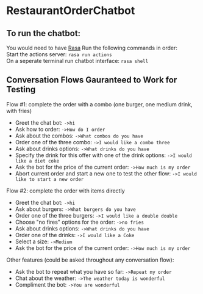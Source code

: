 # RestaurantOrderChatbot  
   
## To run the chatbot:  
You would need to have [Rasa](https://rasa.com/docs/rasa/installation/)
Run the following commands in order:  
Start the actions server: `rasa run actions`  
On a seperate terminal run chatbot interface: `rasa shell`  
   
## Conversation Flows Gauranteed to Work for Testing  
Flow #1: complete the order with a combo (one burger, one medium drink, with fries)  
- Greet the chat bot: `->hi`
- Ask how to order: `->How do I order`
- Ask about the combos: `->What combos do you have`
- Order one of the three combo: `->I would like a combo three`  
- Ask about drinks options: `->What drinks do you have`
- Specify the drink for this offer with one of the drink options: `->I would like a diet coke`
- Ask the bot for the price of the current order: `->How much is my order`  
- Abort current order and start a new one to test the other flow: `->I would like to start a new order`
    
     
Flow #2: complete the order with items directly  
- Greet the chat bot: `->hi`
- Ask about burgers: `->What burgers do you have`
- Order one of the three burgers: `->I would like a double double`
- Choose "no fires" options for the order: `->no fries`
- Ask about drinks options: `->What drinks do you have`
- Order one of the drinks: `->I would like a Coke`
- Select a size: `->Medium`
- Ask the bot for the price of the current order: `->How much is my order`
   
Other features (could be asked throughout any conversation flow):   
- Ask the bot to repeat what you have so far: `->Repeat my order`
- Chat about the weather: `->The weather today is wonderful`
- Compliment the bot: `->You are wonderful` 
